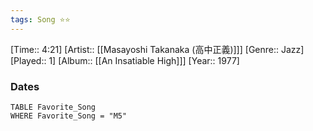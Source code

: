 ```yaml
---
tags: Song ⭐⭐ 
---
```

[Time:: 4:21]
[Artist:: [[Masayoshi Takanaka (高中正義)]]]
[Genre:: Jazz]
[Played:: 1]
[Album:: [[An Insatiable High]]]
[Year:: 1977]
### Dates
````dataview
TABLE Favorite_Song
WHERE Favorite_Song = "M5"
````
